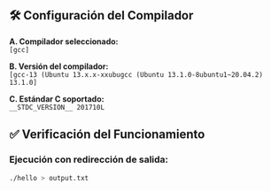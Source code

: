 ## 🛠️ Configuración del Compilador

**A. Compilador seleccionado:**  
`[gcc]` 

**B. Versión del compilador:**  
`[gcc-13 (Ubuntu 13.x.x-xxubugcc (Ubuntu 13.1.0-8ubuntu1~20.04.2) 13.1.0]` 

**C. Estándar C soportado:**  
`__STDC_VERSION__ 201710L`

## ✅ Verificación del Funcionamiento

### Ejecución con redirección de salida:
```bash
./hello > output.txt